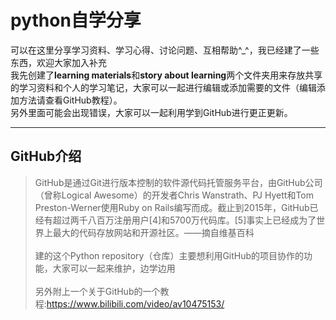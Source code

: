 # python自学分享
可以在这里分享学习资料、学习心得、讨论问题、互相帮助^_^，我已经建了一些东西，欢迎大家加入补充<br>
我先创建了**learning materials**和**story about learning**两个文件夹用来存放共享的学习资料和个人的学习笔记，大家可以一起进行编辑或添加需要的文件（编辑添加方法请查看GitHub教程）。<br>
另外里面可能会出现错误，大家可以一起利用学到GitHub进行更正更新。
***
## GitHub介绍
> GitHub是通过Git进行版本控制的软件源代码托管服务平台，由GitHub公司（曾称Logical Awesome）的开发者Chris Wanstrath、PJ Hyett和Tom Preston-Werner使用Ruby on Rails编写而成。截止到2015年，GitHub已经有超过两千八百万注册用户[4]和5700万代码库。[5]事实上已经成为了世界上最大的代码存放网站和开源社区。——摘自维基百科<br><br>
> 建的这个Python repository（仓库）主要想利用GitHub的项目协作的功能，大家可以一起来维护，边学边用<br><br>
> 另外附上一个关于GitHub的一个教程:https://www.bilibili.com/video/av10475153/
